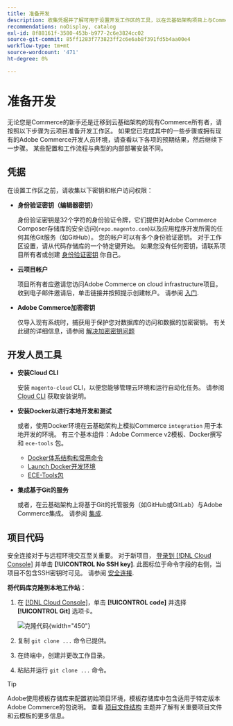 ```yaml
---
title: 准备开发
description: 收集凭据并了解可用于设置开发工作区的工具，以在云基础架构项目上与Commerce结合使用。
recommendations: noDisplay, catalog
exl-id: 8f88161f-3580-453b-b977-2c6e3824cc02
source-git-commit: 85ff1283f773823ff2c6e6ab8f391fd5b4aa00e4
workflow-type: tm+mt
source-wordcount: '471'
ht-degree: 0%

---
```


# 准备开发

无论您是Commerce的新手还是迁移到云基础架构的现有Commerce所有者，请按照以下步骤为云项目准备开发工作区。 如果您已完成其中的一些步骤或拥有现有的Adobe Commerce开发人员环境，请查看以下各项的预期结果，然后继续下一步骤。 某些配置和工作流程与典型的内部部署安装不同。

## 凭据

在设置工作区之前，请收集以下密钥和帐户访问权限：

- **身份验证密钥（编辑器密钥）**

  身份验证密钥是32个字符的身份验证令牌，它们提供对Adobe Commerce Composer存储库的安全访问(`repo.magento.com`)以及应用程序开发所需的任何其他Git服务（如GitHub）。 您的帐户可以有多个身份验证密钥。 对于工作区设置，请从代码存储库的一个特定键开始。 如果您没有任何密钥，请联系项目所有者或创建 [身份验证密钥](../cloud-guide/development/authentication-keys.md) 你自己。

- **云项目帐户**

  项目所有者应邀请您访问Adobe Commerce on cloud infrastructure项目。 收到电子邮件邀请后，单击链接并按照提示创建帐户。 请参阅 [入门](onboarding.md).

- **Adobe Commerce加密密钥**

  仅导入现有系统时，捕获用于保护您对数据库的访问和数据的加密密钥。 有关此键的详细信息，请参阅 [解决加密密钥问题](https://experienceleague.adobe.com/docs/commerce-knowledge-base/kb/troubleshooting/miscellaneous/resolve-issues-with-encryption-key.html)

## 开发人员工具

- **安装Cloud CLI**

  安装 `magento-cloud` CLI，以便您能够管理云环境和运行自动化任务。 请参阅 [Cloud CLI](../cloud-guide/dev-tools/cloud-cli-overview.md) 获取安装说明。

- **安装Docker以进行本地开发和测试**

  或者，使用Docker环境在云基础架构上模拟Commerce `integration` 用于本地开发的环境。 有三个基本组件：Adobe Commerce v2模板、Docker撰写和 `ece-tools` 包。

   - [Docker体系结构和常用命令](../cloud-guide/dev-tools/cloud-docker.md)
   - [Launch Docker开发环境](https://developer.adobe.com/commerce/cloud-tools/docker/setup/)
   - [ECE-Tools包](../cloud-guide/dev-tools/package-overview.md)

- **集成基于Git的服务**

  或者，在云基础架构上将基于Git的托管服务（如GitHub或GitLab）与Adobe Commerce集成。 请参阅 [集成](../cloud-guide/integrations/overview.md).

## 项目代码

安全连接对于与远程环境交互至关重要。 对于新项目， [登录到 [!DNL Cloud Console]](https://console.adobecommerce.com) 并单击 **[!UICONTROL No SSH key]**. 此图标位于命令字段的右侧，当项目不包含SSH密钥时可见。 请参阅 [安全连接](../cloud-guide/development/secure-connections.md#add-an-ssh-public-key-to-your-account).

**将代码库克隆到本地工作站**：

1. 在 [[!DNL Cloud Console]](https://console.adobecommerce.com)，单击 **[!UICONTROL code]** 并选择 **[!UICONTROL Git]** 选项卡。

   ![克隆代码](../assets/ui-git-code.png){width="450"}

1. 复制 `git clone ...` 命令已提供。

1. 在终端中，创建并更改工作目录。

1. 粘贴并运行 `git clone ...` 命令。

>[!TIP]
>
>Adobe使用模板存储库来配置初始项目环境，模板存储库中包含适用于特定版本Adobe Commerce的包说明。 查看 [项目文件结构](../cloud-guide/project/file-structure.md) 主题并了解有关重要项目文件和云模板的更多信息。

